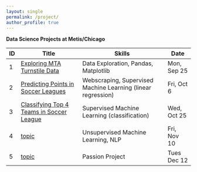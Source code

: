 ```yaml
---
layout: single
permalink: /project/
author_profile: true
---
```


**Data Science Projects at Metis/Chicago**

| ID |Title| Skills | Date |
|----|----|-------|-------|
| 1  | [Exploring MTA Turnstile Data](https://tangming2008.github.io/data%20science/project/Exploring-MTA-Turnstile-Data/) | Data Exploration, Pandas, Matplotlib | Mon, Sep 25 |
| 2  | [Predicting Points in Soccer Leagues](https://tangming2008.github.io/Predicting-Points-in-Soccer-Leagues/)| Webscraping, Supervised Machine Learning (linear regression) | Fri, Oct 6 |
| 3  | [Classifying Top 4 Teams in Soccer League](https://tangming2008.github.io/classification/Predicting-Top-4-Teams-in-Soccer-Leagues/)| Supervised Machine Learning (classification) | Wed, Oct 25 |
| 4  | [topic](link) |  Unsupervised Machine Learning, NLP | Fri, Nov 10  |
| 5  | [topic](link) | Passion Project | Tues Dec 12 |

